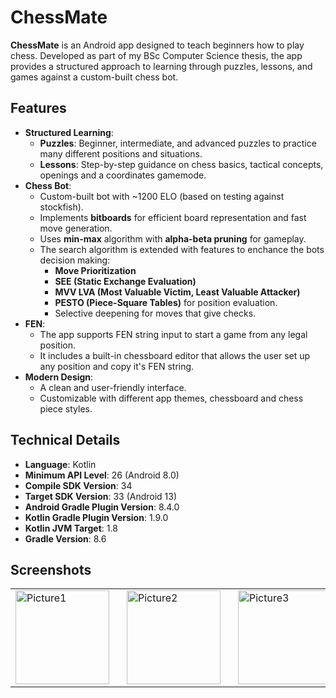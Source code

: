 # ChessMate  

**ChessMate** is an Android app designed to teach beginners how to play chess. Developed as part of my BSc Computer Science thesis, the app provides a structured approach to learning through puzzles, lessons, and games against a custom-built chess bot.  

## Features  

- **Structured Learning**:  
  - **Puzzles**: Beginner, intermediate, and advanced puzzles to practice many different positions and situations.  
  - **Lessons**: Step-by-step guidance on chess basics, tactical concepts, openings and a coordinates gamemode.  
- **Chess Bot**:  
  - Custom-built bot with ~1200 ELO (based on testing against stockfish).  
  - Implements **bitboards** for efficient board representation and fast move generation.  
  - Uses **min-max** algorithm with **alpha-beta pruning** for gameplay.  
  - The search algorithm is extended with features to enchance the bots decision making:
    - **Move Prioritization**
    - **SEE (Static Exchange Evaluation)**  
    - **MVV LVA (Most Valuable Victim, Least Valuable Attacker)**  
    - **PESTO (Piece-Square Tables)** for position evaluation.  
    - Selective deepening for moves that give checks.
- **FEN**:
  - The app supports FEN string input to start a game from any legal position.
  - It includes a built-in chessboard editor that allows the user set up any position and copy it's FEN string. 
- **Modern Design**:
  - A clean and user-friendly interface.
  - Customizable with different app themes, chessboard and chess piece styles.  

## Technical Details  

- **Language**: Kotlin  
- **Minimum API Level**: 26 (Android 8.0)
- **Compile SDK Version**: 34
- **Target SDK Version**: 33 (Android 13)
- **Android Gradle Plugin Version**: 8.4.0
- **Kotlin Gradle Plugin Version**: 1.9.0
- **Kotlin JVM Target**: 1.8
- **Gradle Version**: 8.6

## Screenshots
<table style="border-collapse: collapse; border: none;">
  <tr>
    <td style="border: none; padding-right: 20px;">
      <a href="https://imgbb.com/"><img src="https://i.ibb.co/YFvnf1PJ/Picture1.png" alt="Picture1" border="0" width="150"></a>
    </td>
    <td style="border: none; padding-right: 20px;">
      <a href="https://imgbb.com/"><img src="https://i.ibb.co/67YHdFHr/Picture2.png" alt="Picture2" border="0" width="150"></a>
    </td>
    <td style="border: none; padding-right: 20px;">
      <a href="https://imgbb.com/"><img src="https://i.ibb.co/G4Hc0ZzM/Picture3.png" alt="Picture3" border="0" width="150"></a>
    </td>
    <td style="border: none; padding-right: 20px;">
      <a href="https://imgbb.com/"><img src="https://i.ibb.co/MKcR55R/Picture4.png" alt="Picture4" border="0" width="150"></a>
    </td>
    <td style="border: none;">
      <a href="https://imgbb.com/"><img src="https://i.ibb.co/7d5krqLJ/Picture5.png" alt="Picture5" border="0" width="150"></a>
    </td>
  </tr>
</table>


